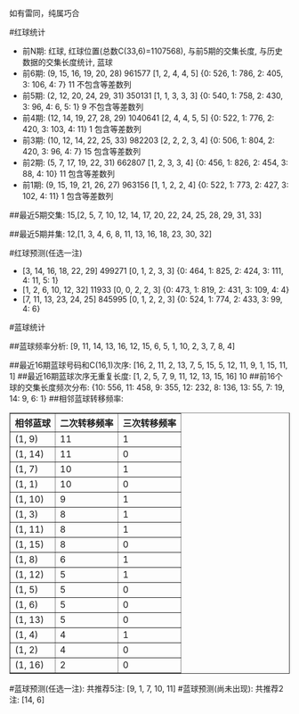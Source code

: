 <!-- 
.. title: 双色球2015092期(2015-08-09)数据分析报告
.. slug: slott-2015092-2015-08-09-report
.. date: 2015-08-10 08:00:00 UTC+08:00
.. tags: Lottery
.. link: 
.. description: 
.. type: text
-->

如有雷同，纯属巧合

<!-- TEASER_END-->

#红球统计

- 前N期: 红球, 红球位置(总数C(33,6)=1107568), 与前5期的交集长度, 与历史数据的交集长度统计, 蓝球
- 前6期: (9, 15, 16, 19, 20, 28) 961577 [1, 2, 4, 4, 5] {0: 526, 1: 786, 2: 405, 3: 106, 4: 7} 11 不包含等差数列
- 前5期: (2, 12, 20, 24, 29, 31) 350131 [1, 1, 3, 3, 3] {0: 540, 1: 758, 2: 430, 3: 96, 4: 6, 5: 1} 9 不包含等差数列
- 前4期: (12, 14, 19, 27, 28, 29) 1040641 [2, 4, 4, 5, 5] {0: 522, 1: 776, 2: 420, 3: 103, 4: 11} 1 包含等差数列
- 前3期: (10, 12, 14, 22, 25, 33) 982203 [2, 2, 2, 3, 4] {0: 506, 1: 804, 2: 420, 3: 96, 4: 7} 15 包含等差数列
- 前2期: (5, 7, 17, 19, 22, 31) 662807 [1, 2, 3, 3, 4] {0: 456, 1: 826, 2: 454, 3: 88, 4: 10} 11 包含等差数列
- 前1期: (9, 15, 19, 21, 26, 27) 963156 [1, 1, 2, 2, 4] {0: 522, 1: 773, 2: 427, 3: 102, 4: 11} 1 包含等差数列

##最近5期交集:
15,[2, 5, 7, 10, 12, 14, 17, 20, 22, 24, 25, 28, 29, 31, 33]

##最近5期并集:
12,[1, 3, 4, 6, 8, 11, 13, 16, 18, 23, 30, 32]

#红球预测(任选一注)

- [3, 14, 16, 18, 22, 29] 499271 [0, 1, 2, 3, 3] {0: 464, 1: 825, 2: 424, 3: 111, 4: 11, 5: 1}
- [1, 2, 6, 10, 12, 32] 11933 [0, 0, 2, 2, 3] {0: 473, 1: 819, 2: 431, 3: 109, 4: 4}
- [7, 11, 13, 23, 24, 25] 845995 [0, 1, 2, 2, 3] {0: 524, 1: 774, 2: 433, 3: 99, 4: 6}

#蓝球统计

##蓝球频率分析:
[9, 11, 14, 13, 16, 12, 15, 6, 5, 1, 10, 2, 3, 7, 8, 4]

##最近16期蓝球号码和C(16,1)次序:
[16, 2, 11, 2, 13, 7, 5, 15, 5, 12, 11, 9, 1, 15, 11, 1]
##最近16期蓝球次序无重复长度:
[1, 2, 5, 7, 9, 11, 12, 13, 15, 16] 10
##前16个球的交集长度频次分布:
{10: 556, 11: 458, 9: 355, 12: 232, 8: 136, 13: 55, 7: 19, 14: 9, 6: 1}
##相邻蓝球转移频率:
<table border="1" class="table table-striped dataframe">
  <thead>
    <tr style="text-align: right;">
      <th>相邻蓝球</th>
      <th>二次转移频率</th>
      <th>三次转移频率</th>
    </tr>
  </thead>
  <tbody>
    <tr>
      <td>(1, 9)</td>
      <td>11</td>
      <td>1</td>
    </tr>
    <tr>
      <td>(1, 14)</td>
      <td>11</td>
      <td>0</td>
    </tr>
    <tr>
      <td>(1, 7)</td>
      <td>10</td>
      <td>1</td>
    </tr>
    <tr>
      <td>(1, 1)</td>
      <td>10</td>
      <td>0</td>
    </tr>
    <tr>
      <td>(1, 10)</td>
      <td>9</td>
      <td>1</td>
    </tr>
    <tr>
      <td>(1, 3)</td>
      <td>8</td>
      <td>1</td>
    </tr>
    <tr>
      <td>(1, 11)</td>
      <td>8</td>
      <td>1</td>
    </tr>
    <tr>
      <td>(1, 15)</td>
      <td>8</td>
      <td>0</td>
    </tr>
    <tr>
      <td>(1, 8)</td>
      <td>6</td>
      <td>1</td>
    </tr>
    <tr>
      <td>(1, 12)</td>
      <td>5</td>
      <td>1</td>
    </tr>
    <tr>
      <td>(1, 5)</td>
      <td>5</td>
      <td>0</td>
    </tr>
    <tr>
      <td>(1, 6)</td>
      <td>5</td>
      <td>0</td>
    </tr>
    <tr>
      <td>(1, 13)</td>
      <td>5</td>
      <td>0</td>
    </tr>
    <tr>
      <td>(1, 4)</td>
      <td>4</td>
      <td>1</td>
    </tr>
    <tr>
      <td>(1, 2)</td>
      <td>4</td>
      <td>0</td>
    </tr>
    <tr>
      <td>(1, 16)</td>
      <td>2</td>
      <td>0</td>
    </tr>
  </tbody>
</table>
#蓝球预测(任选一注):
共推荐5注: [9, 1, 7, 10, 11]
#蓝球预测(尚未出现):
共推荐2注: [14, 6]

